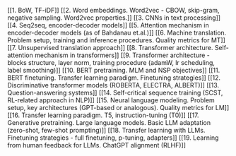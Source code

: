 [[1. BoW, TF-iDF]]
[[2. Word embeddings. Word2vec - CBOW, skip-gram, negative sampling. Word2vec properties.]]
[[3. CNNs in text processing]]
[[4. Seq2seq, encoder-decoder models]]
[[5. Attention mechanism in encoder-decoder models (as of Bahdanau et.al.)]]
[[6. Machine translation. Problem setup, training and inference procedures. Quality metrics for MT]]
[[7. Unsupervised translation approach]]
[[8. Transformer architecture. Self-attention mechanism in transformers]]
[[9. Transformer architecture - blocks structure, layer norm, training procedure (adamW, lr scheduling, label smoothing)]]
[[10. BERT pretraining. MLM and NSP objectives]]
[[11. BERT finetuning. Transfer learning paradigm. Finetuning strategies]]
[[12. Discriminative transformer models (ROBERTA, ELECTRA, ALBERT)]]
[[13. Question-answering systems]]
[[14. Self-critical sequence training (SCST, RL-related approach in NLP)]]
[[15. Neural language modeling. Problem setup, key architectures (GPT-based or analogous). Quality metrics for LM]]
[[16. Transfer learning paradigm. T5, instruction-tuning (T0)]]
[[17. Generative pretraining. Large language models. Basic LLM adaptation (zero-shot, few-shot prompting)]]
[[18. Transfer learning with LLMs. Finetuning strategies - full finetuning, p-tuning, adapters]]
[[19. Learning from human feedback for LLMs. ChatGPT alignment (RLHF)]]


